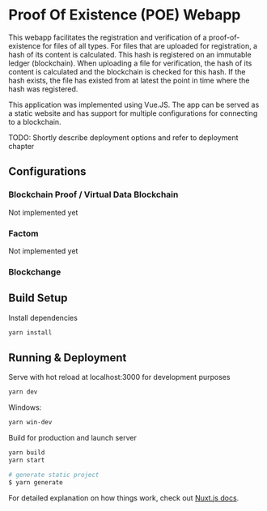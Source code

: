 # Proof Of Existence (POE) Webapp

This webapp facilitates the registration and verification of a proof-of-existence for files of all types.
For files that are uploaded for registration, a hash of its content is calculated. This hash is registered on an immutable ledger (blockchain).
When uploading a file for verification, the hash of its content is calculated and the blockchain is checked for this hash. If the hash exists, the file has existed from at latest the point in time where the hash was registered.

This application was implemented using Vue.JS. The app can be served as a static website and has support for multiple configurations for connecting to a blockchain.

TODO: Shortly describe deployment options and refer to deployment chapter

## Configurations

### Blockchain Proof / Virtual Data Blockchain

Not implemented yet

### Factom

Not implemented yet

### Blockchange

## Build Setup

Install dependencies
``` bash
yarn install
```

## Running & Deployment
Serve with hot reload at localhost:3000 for development purposes
```bash
yarn dev
```
Windows:
```bash
yarn win-dev
```

Build for production and launch server
```bash
yarn build
yarn start
```

```bash
# generate static project
$ yarn generate
```

For detailed explanation on how things work, check out [Nuxt.js docs](https://nuxtjs.org).
